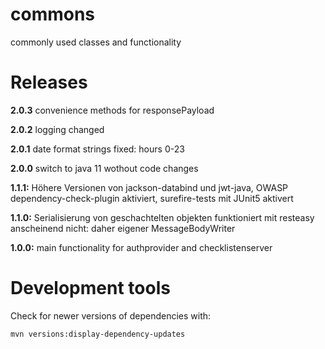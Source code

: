 # commons
commonly used classes and functionality

# Releases

__2.0.3__ convenience methods for responsePayload

__2.0.2__ logging changed

__2.0.1__ date format strings fixed: hours 0-23

__2.0.0__ switch to java 11 wothout code changes

__1.1.1:__ Höhere Versionen von jackson-databind und jwt-java, OWASP dependency-check-plugin aktiviert, surefire-tests mit JUnit5 aktivert

__1.1.0:__ Serialisierung von geschachtelten objekten funktioniert mit resteasy anscheinend nicht: daher eigener MessageBodyWriter

__1.0.0:__ main functionality for authprovider and checklistenserver

# Development tools

Check for newer versions of dependencies with:

	mvn versions:display-dependency-updates


